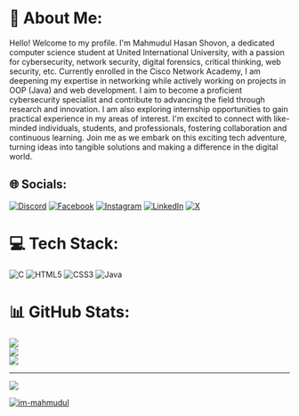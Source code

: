 # 💫 About Me:
Hello! Welcome to my profile. I'm Mahmudul Hasan Shovon, a dedicated computer science student at United International University, with a passion for cybersecurity, network security, digital forensics, critical thinking, web security, etc. Currently enrolled in the Cisco Network Academy, I am deepening my expertise in networking while actively working on projects in OOP (Java) and web development. I aim to become a proficient cybersecurity specialist and contribute to advancing the field through research and innovation. I am also exploring internship opportunities to gain practical experience in my areas of interest. I'm excited to connect with like-minded individuals, students, and professionals, fostering collaboration and continuous learning. Join me as we embark on this exciting tech adventure, turning ideas into tangible solutions and making a difference in the digital world.


## 🌐 Socials:
[![Discord](https://img.shields.io/badge/Discord-%237289DA.svg?logo=discord&logoColor=white)](https://discord.gg/flexninja6997) [
![Facebook](https://img.shields.io/badge/Facebook-%231877F2.svg?logo=Facebook&logoColor=white)](https://facebook.com/immahmudul0) [![Instagram](https://img.shields.io/badge/Instagram-%23E4405F.svg?logo=Instagram&logoColor=white)](https://instagram.com/farhan_shovon9) [![LinkedIn](https://img.shields.io/badge/LinkedIn-%230077B5.svg?logo=linkedin&logoColor=white)](https://linkedin.com/in/im-mahmudul) [![X](https://img.shields.io/badge/X-black.svg?logo=X&logoColor=white)](https://x.com/here_mahmudul) 

# 💻 Tech Stack:
![C](https://img.shields.io/badge/c-%2300599C.svg?style=for-the-badge&logo=c&logoColor=white) ![HTML5](https://img.shields.io/badge/html5-%23E34F26.svg?style=for-the-badge&logo=html5&logoColor=white) ![CSS3](https://img.shields.io/badge/css3-%231572B6.svg?style=for-the-badge&logo=css3&logoColor=white) ![Java](https://img.shields.io/badge/java-%23ED8B00.svg?style=for-the-badge&logo=openjdk&logoColor=white)
# 📊 GitHub Stats:
![](https://github-readme-stats.vercel.app/api?username=im-mahmudul&theme=onedark&hide_border=true&include_all_commits=false&count_private=false)<br/>
![](https://github-readme-streak-stats.herokuapp.com/?user=im-mahmudul&theme=onedark&hide_border=true)<br/>
![](https://github-readme-stats.vercel.app/api/top-langs/?username=im-mahmudul&theme=onedark&hide_border=true&include_all_commits=false&count_private=false&layout=compact)

---
[![](https://visitcount.itsvg.in/api?id=im-mahmudul&icon=0&color=0)](https://visitcount.itsvg.in)

<p align="left"> <a href="https://github.com/ryo-ma/github-profile-trophy"><img src="https://github-profile-trophy.vercel.app/?username=im-mahmudul" alt="im-mahmudul" /></a> </p>
